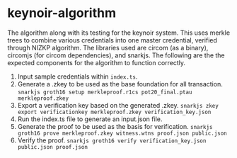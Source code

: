 # keynoir-algorithm

The algorithm along with its testing for the keynoir system. This uses merkle trees to combine various credentials into one master credential, verified through NIZKP algorithm. The libraries used are circom (as a binary), circomjs (for circom dependencies), and snarkjs. The following are the the expected components for the algorithm to function correctly.

1. Input sample credentials within `index.ts`.
2. Generate a .zkey to be used as the base foundation for all transaction.
`snarkjs groth16 setup merkleproof.r1cs pot20_final.ptau merkleproof.zkey`
3. Export a verification key based on the generated .zkey.
`snarkjs zkey export verificationkey merkleproof.zkey verification_key.json`
4. Run the index.ts file to generate an input.json file.
5. Generate the proof to be used as the basis for verification.
`snarkjs groth16 prove merkleproof.zkey witness.wtns proof.json public.json`
6. Verify the proof.
`snarkjs groth16 verify verification_key.json public.json proof.json`
